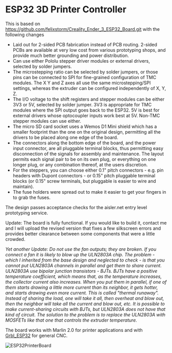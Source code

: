 # ESP32 3D Printer Controller

This is based on https://github.com/felixstorm/Creality_Ender_3_ESP32_Board.git with the following changes

- Laid out for 2-sided PCB fabrication instead of PCB routing.  2-sided PCBs are available at very low cost from various prototyping shops, and provide much better grounding and power distribution.
- Can use either Pololu stepper driver modules or external drivers, selected by solder jumpers.
- The microstepping ratio can be selected by solder jumpers, or those pins can be connected to SPI for fine-grained configuration of TMC modules.  The X Y and Z axes all use the same microstepping/SPI settings, whereas the extruder can be configured independently of X, Y, Z.
- The I/O voltage to the shift registers and stepper modules can be either 3V3 or 5V, selected by solder jumper.  3V3 is appropriate for TMC modules where the SPI output goes back to the ESP32.  5V is best for external drivers whose optocoupler inputs work best at 5V.  Non-TMC stepper modules can use either.
- The micro SD card socket uses a Wemos D1 Mini shield which has a smaller footprint than the one on the original design, permitting all the drivers to be placed along one edge of the board.
- The connectors along the bottom edge of the board, and the power input connector, are all pluggable terminal blocks, thus permitting easy disconnection of the signals for assembly and maintenance.  The layout permits each signal pair to be on its own plug, or everything on one longer plug, or any combination thereof, at the users discretion.
- For the steppers, you can choose either 0.1" pitch connectors - e.g. pin headers with Dupont connectors - or 0.15" pitch pluggable terminal blocks (or 0.15" screw terminals, but pluggable is easier to wire and maintain).
- The fuse holders were spread out to make it easier to get your fingers in to grab the fuses.

The design passes acceptance checks for the aisler.net entry level prototyping service.

Update: The board is fully functional.  If you would like to build it, contact me and I will upload the revised version that fixes a few silkscreen errors and provides better clearance between some components that were a little crowded.

*Yet another Update:  Do not use the fan outputs; they are broken.  If you connect a fan it is likely to blow up the ULN2803A chip.  The problem - which I inherited from the base design and neglected to check - is that you cannot put ULN2803A channels in parallel and get them to share current.  ULN2803A use bipolar junction transistors - BJTs.  BJTs have a positive temperature coefficient, which means that, as the temperature increases, the collector current also increases.  When you put them in parallel, if one of them starts drawing a little more current than its neighbor, it gets hotter, and starts drawing even more current.  This is called "thermal runaway". Instead of sharing the load, one will take it all, then overheat and blow out, then the neighbor will take all the current and blow out, etc.  It is possible to make current-sharing circuits with BJTs, but ULN2803A does not have that kind of circuit.  The solution to the problem is to replace the ULN2803A with MOSFETs like that one that controls the extruder temperature.*

The board works with Marlin 2.0 for printer applications and with [Grbl_ESP32](https://github.com/bdring/Grbl_Esp32) for general CNC.

![ESP32PrinterBoard](https://user-images.githubusercontent.com/4861133/81722069-964f5c80-941c-11ea-9717-9a32ae165790.jpg)

